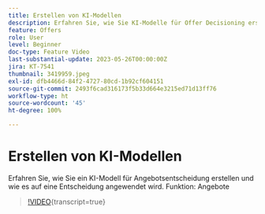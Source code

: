 ```yaml
---
title: Erstellen von KI-Modellen
description: Erfahren Sie, wie Sie KI-Modelle für Offer Decisioning erstellen und wie sie auf Entscheidungen angewendet werden.
feature: Offers
role: User
level: Beginner
doc-type: Feature Video
last-substantial-update: 2023-05-26T00:00:00Z
jira: KT-7541
thumbnail: 3419959.jpeg
exl-id: dfb4466d-84f2-4727-80cd-1b92cf604151
source-git-commit: 2493f6cad316173f5b33d664e3215ed71d13ff76
workflow-type: ht
source-wordcount: '45'
ht-degree: 100%

---
```


# Erstellen von KI-Modellen

Erfahren Sie, wie Sie ein KI-Modell für Angebotsentscheidung erstellen und wie es auf eine Entscheidung angewendet wird.
Funktion: Angebote

>[!VIDEO](https://video.tv.adobe.com/v/3419959/?learn=on){transcript=true}
